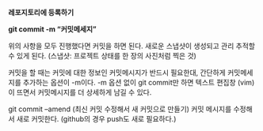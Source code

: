 **레포지토리에 등록하기**

**git commit -m “커밋메세지”**

위의 사항을 모두 진행했다면 커밋을 하면 된다. 새로운 스냅샷이 생성되고 관리 추적할 수 있게 된다. (스냅샷: 프로젝트 상태를 한 장의 사진처럼 찍은 것)

커밋을 할 때는 커밋에 대한 정보인 커밋메시지가 반드시 필요한대, 간단하게 커밋메세지를 추가하는 옵션이 -m이다. -m 옵션 없이 git commit만 하면 텍스트 편집창 (vim)이 뜨면서 커밋메시지를 더 상세하게 남길 수 있다.

git commit –amend (최신 커밋 수정해서 새 커밋으로 만들기) 커밋 메시지를 수정해서 새로 커밋한다. (github의 경우 push도 새로 필요하다.)